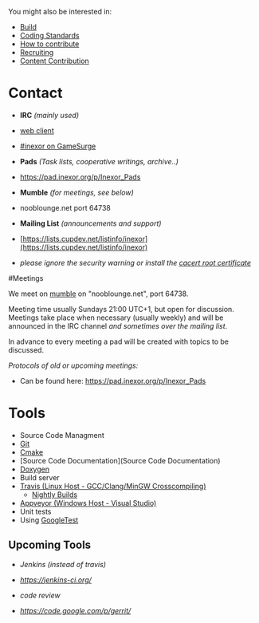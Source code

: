 You might also be interested in:
* [Build](Build)
* [Coding Standards](Coding-Standards)
* [How to contribute](How-to-contribute)
* [Recruiting](Recruiting)
* [Content Contribution](https://github.com/inexor-game/data/wiki/How-to-contribute-content)


# Contact

* **IRC** _(mainly used)_
 * [web client](http://irc.lc/gamesurge/inexor)
 * [#inexor on GameSurge](irc://gamesurge.net/#inexor)

* **Pads** _(Task lists, cooperative writings, archive..)_
 * https://pad.inexor.org/p/Inexor_Pads

* **Mumble** _(for meetings, see below)_
 * nooblounge.net port 64738

* **Mailing List** _(announcements and support)_
 * [https://lists.cupdev.net/listinfo/inexor](https://lists.cupdev.net/listinfo/inexor)
  * _please ignore the security warning or install the [cacert root certificate](https://www.cacert.org/index.php?id=3)_

#Meetings

We meet on [mumble](http://mumble.sourceforge.net/) on "nooblounge.net", port 64738.

Meeting time usually Sundays 21:00 UTC+1, but open for discussion. 
Meetings take place when necessary (usually weekly) and will be announced in the IRC channel _and sometimes over the mailing list_.

In advance to every meeting a pad will be created with topics to be discussed.

_Protocols of old or upcoming meetings:_ 
* Can be found here: https://pad.inexor.org/p/Inexor_Pads

# Tools
* Source Code Managment
 * [Git](http://git-scm.com/)
 * [Cmake](http://www.cmake.org/Wiki/CMake)
* [Source Code Documentation](Source Code Documentation)
 * [Doxygen](http://www.stack.nl/~dimitri/doxygen/)
* Build server
 * [Travis (Linux Host - GCC/Clang/MinGW Crosscompiling)](https://travis-ci.org/inexor-game/code)
   * [Nightly Builds](http://nightly.inexor.org)  
 * [Appveyor (Windows Host - Visual Studio)](https://ci.appveyor.com/project/inexor-game/code)
* Unit tests
 * Using [GoogleTest](https://code.google.com/p/googletest/)

## Upcoming Tools
* _Jenkins (instead of travis)_
 * _https://jenkins-ci.org/_

* _code review_
 * _https://code.google.com/p/gerrit/_